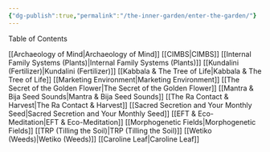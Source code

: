 ```yaml
---
{"dg-publish":true,"permalink":"/the-inner-garden/enter-the-garden/"}
---
```


Table of Contents

[[Archaeology of Mind\|Archaeology of Mind]]
[[CIMBS\|CIMBS]]
[[Internal Family Systems (Plants)\|Internal Family Systems (Plants)]]
[[Kundalini (Fertilizer)\|Kundalini (Fertilizer)]]
[[Kabbala & The Tree of Life\|Kabbala & The Tree of Life]]
[[Marketing Environment\|Marketing Environment]]
[[The Secret of the Golden Flower\|The Secret of the Golden Flower]]
[[Mantra & Bija Seed Sounds\|Mantra & Bija Seed Sounds]]
[[The Ra Contact & Harvest\|The Ra Contact & Harvest]]
[[Sacred Secretion and Your Monthly Seed\|Sacred Secretion and Your Monthly Seed]]
[[EFT & Eco-Meditation\|EFT & Eco-Meditation]]
[[Morphogenetic Fields\|Morphogenetic Fields]]
[[TRP (Tilling the Soil)\|TRP (Tilling the Soil)]]
[[Wetiko (Weeds)\|Wetiko (Weeds)]]
[[Caroline Leaf\|Caroline Leaf]]